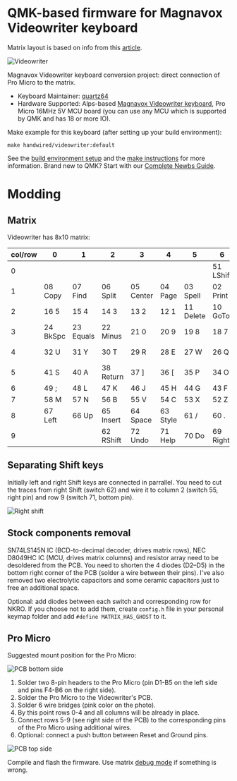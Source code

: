 # QMK-based firmware for Magnavox Videowriter keyboard
Matrix layout is based on info from this [article](https://deskthority.net/workshop-f7/magnavox-videowriter-keyboard-cleanup-and-conversion-t19687.html).

![Videowriter](https://i.imgur.com/zNTHmZa.jpg)

Magnavox Videowriter keyboard conversion project: direct connection of Pro Micro to the matrix.

* Keyboard Maintainer: [quartz64](https://github.com/yourusername)
* Hardware Supported: Alps-based [Magnavox Videowriter keyboard](https://deskthority.net/wiki/Magnavox_VideoWriter), Pro Micro 16MHz 5V MCU board (you can use any MCU which is supported by QMK and has 18 or more IO).

Make example for this keyboard (after setting up your build environment):

    make handwired/videowriter:default

See the [build environment setup](https://docs.qmk.fm/#/getting_started_build_tools) and the [make instructions](https://docs.qmk.fm/#/getting_started_make_guide) for more information. Brand new to QMK? Start with our [Complete Newbs Guide](https://docs.qmk.fm/#/newbs).

# Modding

## Matrix

Videowriter has 8x10 matrix:

| col/row | 0        | 1         | 2         | 3         | 4        | 5         | 6         | 7       |
|---------|----------|-----------|-----------|-----------|----------|-----------|-----------|---------|
| 0       |          |           |           |           |          |           | 51 LShift | 39 Caps |
| 1       | 08 Copy  | 07 Find   | 06 Split  | 05 Center | 04 Page  | 03 Spell  | 02 Print  | 01 Menu |
| 2       | 16  5    | 15  4     | 14  3     | 13  2     | 12   1   | 11 Delete | 10 GoTo   | 09 Move |
| 3       | 24 BkSpc | 23 Equals | 22 Minus  | 21  0     | 20  9    | 19  8     | 18  7     | 17  6   |
| 4       | 32 U     | 31 Y      | 30 T      | 29 R      | 28 E     | 27 W      | 26 Q      | 25 Tab  |
| 5       | 41 S     | 40 A      | 38 Return | 37 ]      | 36 [     | 35 P      | 34 O      | 33 I    |
| 6       | 49 ;     | 48 L      | 47 K      | 46 J      | 45 H     | 44 G      | 43 F      | 42 D    |
| 7       | 58 M     | 57 N      | 56 B      | 55 V      | 54 C     | 53 X      | 52 Z      | 50 "    |
| 8       | 67 Left  | 66 Up     | 65 Insert | 64 Space  | 63 Style | 61 /      | 60 .      | 59 ,    |
| 9       |          |           | 62 RShift | 72 Undo   | 71 Help  | 70 Do     | 69 Right  | 68 Down |

## Separating Shift keys
Initially left and right Shift keys are connected in parrallel. You need to cut the traces from right Shift (switch 62) and wire it to column 2 (switch 55, right pin) and row 9 (switch 71, bottom pin).

![Right shift](https://i.imgur.com/ttdTVtC.jpg)

## Stock components removal
SN74LS145N IC (BCD-to-decimal decoder, drives matrix rows), NEC D8049HC IC (MCU, drives matrix columns) and resistor array need to be desoldered from the PCB. You need to shorten the 4 diodes (D2–D5) in the bottom right corner of the PCB (solder a wire between their pins).
I've also removed two electrolytic capacitors and some ceramic capacitors just to free an additional space. 

Optional: add diodes between each switch and corresponding row for NKRO. If you choose not to add them, create `config.h` file in your personal keymap folder and add `#define MATRIX_HAS_GHOST` to it.

## Pro Micro
Suggested mount position for the Pro Micro:

![PCB bottom side](https://i.imgur.com/bb7zZD0.jpg)

1. Solder two 8-pin headers to the Pro Micro (pin D1-B5 on the left side and pins F4-B6 on the right side).
2. Solder the Pro Micro to the Videowriter's PCB.
3. Solder 6 wire bridges (pink color on the photo).
4. By this point rows 0-4 and all columns will be already in place.
5. Connect rows 5-9 (see right side of the PCB) to the corresponding pins of the Pro Micro using additional wires.
6. Optional: connect a push button between Reset and Ground pins.

![PCB top side](https://i.imgur.com/PVEXIxj.jpg)

Compile and flash the firmware. Use matrix [debug mode](https://docs.qmk.fm/#/feature_command) if something is wrong.
